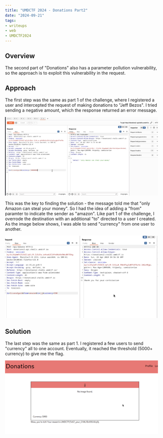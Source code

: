 ```yaml
---
title: "UMDCTF 2024 - Donations Part2"
date: "2024-09-21"
tags: 
- writeups
- web
- UMDCTF2024
---
```


## Overview

The second part of "Donations" also has a parameter pollution vulnerability, so the approach is to exploit this vulnerability in the request.

## Approach

The first step was the same as part 1 of the challenge, where I registered a user and intercepted the request of making donations to "Jeff Bezos". I tried sending a negative amount, which the response returned an error message.

![web1_1](images/web2_1.png)

This was the key to finding the solution - the message told me that "only Amazon can steal your money". So I had the idea of adding a "from" paramter to indicate the sender as "amazon". Like part 1 of the challenge, I overrode the destination with an additional "to" directed to a user I created. As the image below shows, I was able to send "currency" from one user to another.

![web1_1](images/web2_2.png)

## Solution

The last step was the same as part 1. I registered a few users to send "currency" all to one account. Eventually, it reached the threshold (5000+ currency) to give me the flag.

![web1_1](images/web2_3.png)





